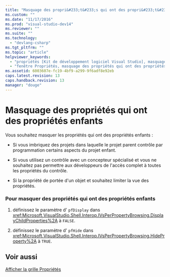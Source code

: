 ```yaml
---
title: "Masquage des propri&#233;t&#233;s qui ont des propri&#233;t&#233;s enfants | Microsoft Docs"
ms.custom: ""
ms.date: "11/17/2016"
ms.prod: "visual-studio-dev14"
ms.reviewer: ""
ms.suite: ""
ms.technology: 
  - "devlang-csharp"
ms.tgt_pltfrm: ""
ms.topic: "article"
helpviewer_keywords: 
  - "propriétés [Kit de développement logiciel Visual Studio], masquage"
  - "fenêtre Propriétés, masquage des propriétés qui ont des propriétés enfants"
ms.assetid: 6003607e-fc19-4bf9-a299-9f6adf8e92eb
caps.latest.revision: 13
caps.handback.revision: 13
manager: "douge"
---
```

# Masquage des propri&#233;t&#233;s qui ont des propri&#233;t&#233;s enfants
Vous souhaitez masquer les propriétés qui ont des propriétés enfants :  
  
-   Si vous imbriquez des projets dans laquelle le projet parent contrôle par programmation certains aspects du projet enfant.  
  
-   Si vous utilisez un contrôle avec un concepteur spécialisé et vous ne souhaitez pas permettre aux développeurs de l'accès complet à toutes les propriétés du contrôle.  
  
-   Si la propriété de portée d'un objet et souhaitez limiter la vue des propriétés.  
  
### Pour masquer des propriétés qui ont des propriétés enfants  
  
1.  définissez le paramètre d' `pfDisplay` dans <xref:Microsoft.VisualStudio.Shell.Interop.IVsPerPropertyBrowsing.DisplayChildProperties%2A> à `FALSE`.  
  
2.  définissez le paramètre d' `pfHide` dans <xref:Microsoft.VisualStudio.Shell.Interop.IVsPerPropertyBrowsing.HideProperty%2A> à `TRUE`.  
  
## Voir aussi  
 [Afficher la grille Propriétés](../extensibility/internals/properties-display-grid.md)
